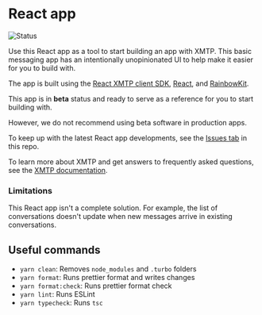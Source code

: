 # React app

![Status](https://img.shields.io/badge/Project_Status-Beta-yellow)

Use this React app as a tool to start building an app with XMTP. This basic messaging app has an intentionally unopinionated UI to help make it easier for you to build with.

The app is built using the [React XMTP client SDK](/packages/react-sdk/README.md), [React](https://react.dev/), and [RainbowKit](https://www.rainbowkit.com/).

This app is in **beta** status and ready to serve as a reference for you to start building with.

However, we do not recommend using beta software in production apps.

To keep up with the latest React app developments, see the [Issues tab](https://github.com/xmtp/xmtp-web/issues) in this repo.

To learn more about XMTP and get answers to frequently asked questions, see the [XMTP documentation](https://xmtp.org/docs).

### Limitations

This React app isn't a complete solution. For example, the list of conversations doesn't update when new messages arrive in existing conversations.

## Useful commands

- `yarn clean`: Removes `node_modules` and `.turbo` folders
- `yarn format`: Runs prettier format and writes changes
- `yarn format:check`: Runs prettier format check
- `yarn lint`: Runs ESLint
- `yarn typecheck`: Runs `tsc`
